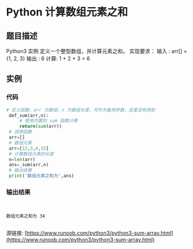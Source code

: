 # Python 计算数组元素之和

## 题目描述
Python3 实例
定义一个整型数组，并计算元素之和。
实现要求：
输入 : arr[] = {1, 2, 3}
输出 : 6
计算: 1 + 2 + 3 = 6

## 实例
### 代码
```python
# 定义函数，arr 为数组，n 为数组长度，可作为备用参数，这里没有用到
 def_sum(arr,n):
     # 使用内置的 sum 函数计算
     return(sum(arr))
 # 调用函数
 arr=[]
 # 数组元素
 arr=[12,3,4,15]
 # 计算数组元素的长度
 n=len(arr)
 ans=_sum(arr,n)
 # 输出结果
 print('数组元素之和为',ans)
```
### 输出结果
```

数组元素之和为 34

```
源链接: [https://www.runoob.com/python3/python3-sum-array.html](https://www.runoob.com/python3/python3-sum-array.html)